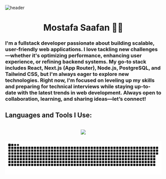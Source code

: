 ![header](https://capsule-render.vercel.app/api?type=waving&height=300&color=gradient&text=Hi%20there%20ツ&fontAlignY=45&animation=fadeIn)

<h1 align="center">Mostafa Saafan 👨‍💻</h1>

### I'm a fullstack developer passionate about building scalable, user-friendly web applications. I love tackling new challenges—whether it's optimizing performance, enhancing user experience, or refining backend systems. My go-to stack includes React, Next.js (App Router), Node.js, PostgreSQL, and Tailwind CSS, but I'm always eager to explore new technologies. Right now, I'm focused on leveling up my skills and preparing for technical interviews while staying up-to-date with the latest trends in web development. Always open to collaboration, learning, and sharing ideas—let’s connect!

<!-- ## My stats <img width="20" src="https://c.tenor.com/8McIGu0Tf_QAAAAi/fire-joypixels.gif" />

<!-- <div align="center">
  <img width="800" height="220" src="https://github-readme-streak-stats.herokuapp.com?user=MostafaSaafan5517&theme=dark&hide_border=true&card_width=800" alt="GitHub Streak" />
</div>

<br>

<div align="center">
  <img width="400" height="200" src="https://github-readme-stats.vercel.app/api/top-langs/?username=MostafaSaafan5517&layout=compact&theme=vision-friendly-dark">
</div>

<br> -->

## Languages and Tools I Use:

<br>

<div align="center">
  <a href="https://skillicons.dev">
    <img src="https://skillicons.dev/icons?i=html,css,sass,js,ts,react,nextjs,bootstrap,tailwind,materialui,redux,figma,nodejs,express,nestjs,mongodb,postgres,supabase,vscode,git,github,vercel&perline=10" />
  </a>
</div>

<br>

<div align="center">
 <img width="1000" src="./assets/github-snake.svg" alt="snake"/>
</div>
